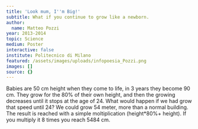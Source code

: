 ```yaml
---
title: 'Look mum, I''m Big!'
subtitle: What if you continue to grow like a newborn.
author:
  name: Matteo Pozzi
year: 2013-2014
topic: Science
medium: Poster
interactive: false
institute: Politecnico di Milano
featured: /assets/images/uploads/infopoesia_Pozzi.png
images: []
source: {}
---
```

Babies are 50 cm height when they come to life, in 3 years they become 90 cm. They grow for the 80% of their own height, and then the growing decreases until it stops at the age of 24. What would happen if we had grow that speed until 24? We could grow 54 meter, more than a normal building. The result is reached with a simple moltiplication (height*80%+ height). If you multiply it 8 times you reach 5484 cm.

